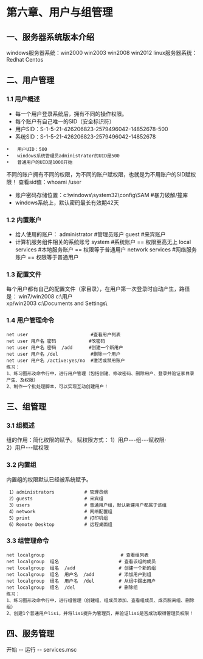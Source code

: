 # 第六章、用户与组管理 

## 一、服务器系统版本介绍 

windows服务器系统：win2000 win2003 win2008 win2012 
linux服务器系统：Redhat  Centos 

## 二、用户管理 

### 1.1 用户概述 
- 每一个用户登录系统后，拥有不同的操作权限。 
- 每个账户有自己唯一的SID（安全标识符） 
- 用户SID：S-1-5-21-426206823-2579496042-14852678-500 
- 系统SID：S-1-5-21-426206823-2579496042-14852678
```
•   用户UID：500 
•   windows系统管理员administrator的UID是500 
•   普通用户的UID是1000开始
```

不同的账户拥有不同的权限，为不同的账户赋权限，也就是为不用账户的SID赋权限！ 查看sid值：whoami /user 
- 账户密码存储位置：c:\windows\system32\conﬁg\SAM        #暴力破解/撞库 
- windows系统上，默认密码最长有效期42天

### 1.2 内置账户 
- 给人使用的账户： administrator        #管理员账户 guest                       #来宾账户 
- 计算机服务组件相关的系统账号 system                    #系统账户  == 权限至高无上 local services         #本地服务账户 == 权限等于普通用户 network services   #网络服务账户 == 权限等于普通用户

### 1.3 配置文件 
每个用户都有自己的配置文件（家目录），在用户第一次登录时自动产生，路径是：
win7/win2008    c:\用户\
xp/win2003        c:\Documents and Settings\

### 1.4 用户管理命令
```
net user                       #查看用户列表 
net user 用户名 密码            #改密码 
net user 用户名 密码  /add      #创建一个新用户 
net user 用户名 /del            #删除一个用户 
net user 用户名 /active:yes/no  #激活或禁用账户 
练习： 
1、练习图形及命令行中，进行用户管理（包括创建、修改密码、删除用户、登录并验证家目录产生、及权限） 
2、制作一个批处理脚本，可以实现互动创建用户！
``` 
## 三、组管理 

### 3.1 组概述 
组的作用：简化权限的赋予。
赋权限方式：
  1）用户---组---赋权限·  
  2）用户---赋权限

### 3.2 内置组 

内置组的权限默认已经被系统赋予。
```
 1）administrators           # 管理员组  
 2）guests                   # 来宾组  
 3）users                    # 普通用户组，默认新建用户都属于该组  
 4）network                  # 网络配置组  
 5）print                    # 打印机组  
 6）Remote Desktop           # 远程桌面组
```

### 3.3 组管理命令 
 ```
 net localgroup                            # 查看组列表 
 net localgroup  组名                      # 查看该组的成员 
 net localgroup  组名  /add                # 创建一个新的组 
 net localgroup  组名  用户名  /add         # 添加用户到组 
 net localgroup  组名  用户名  /del         # 从组中踢出用户 
 net localgroup  组名  /del                # 删除组 
 练习： 
 1、练习图形及命令行中，进行组管理（创建组、组成员添加、查看组成员、成员脱离组、删除组） 
 2、创建1个普通用户lisi，并将lisi提升为管理员，并验证lisi是否成功取得管理员权限！
```
## 四、服务管理 
开始 -- 运行 -- services.msc

 